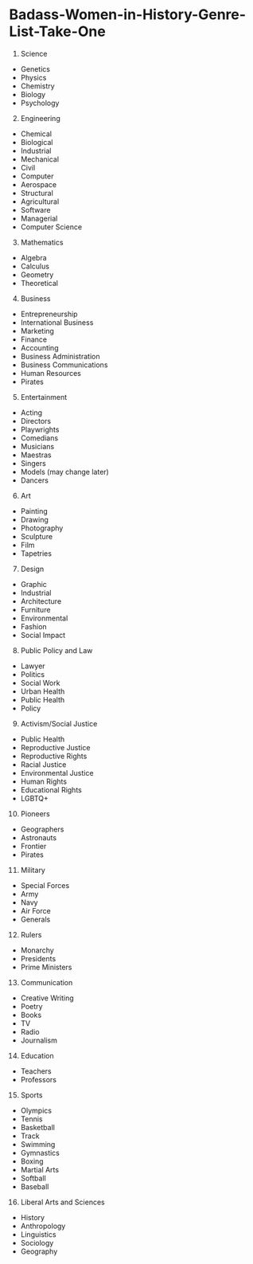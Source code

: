 # Badass-Women-in-History-Genre-List-Take-One

1. Science
  * Genetics 
  * Physics 
  * Chemistry 
  * Biology 
  * Psychology
    
2. Engineering 
  * Chemical 
  * Biological 
  * Industrial 
  * Mechanical 
  * Civil 
  * Computer 
  * Aerospace 
  * Structural
  * Agricultural
  * Software 
  * Managerial
  * Computer Science
	
3. Mathematics
  * Algebra 
  * Calculus 
  * Geometry 
  * Theoretical
    
4. Business
  * Entrepreneurship
  * International Business
  * Marketing 
  * Finance 
  * Accounting
  * Business Administration
  * Business Communications
  * Human Resources
  * Pirates
    
5. Entertainment
  * Acting 
  * Directors
  * Playwrights 
  * Comedians
  * Musicians 
  * Maestras
  * Singers 
  * Models (may change later)
  * Dancers
    
6. Art
  * Painting 
  * Drawing
  * Photography 
  * Sculpture 
  * Film 
  * Tapetries
    
7. Design 
  * Graphic
  * Industrial 
  * Architecture 
  * Furniture 
  * Environmental 
  * Fashion 
  * Social Impact
    
8. Public Policy and Law
  * Lawyer 
  * Politics 
  * Social Work 
  * Urban Health
  * Public Health
  * Policy
	
9. Activism/Social Justice 
  * Public Health 
  * Reproductive Justice 
  * Reproductive Rights 
  * Racial Justice
  * Environmental Justice 
  * Human Rights 
  * Educational Rights 
  * LGBTQ+
	
10. Pioneers
  * Geographers 
  * Astronauts 
  * Frontier  
  * Pirates
    
11. Military 
  * Special Forces
  * Army 
  * Navy 
  * Air Force 
  * Generals 
    
12. Rulers 
  * Monarchy 
  * Presidents 
  * Prime Ministers 
    
13. Communication
  * Creative Writing 
  * Poetry
  * Books
  * TV 
  * Radio
  * Journalism
  
14. Education
  * Teachers 
  * Professors 
    
15. Sports
  * Olympics 
  * Tennis 
  * Basketball
  * Track
  * Swimming
  * Gymnastics 
  * Boxing 
  * Martial Arts 
  * Softball
  * Baseball
  
16. Liberal Arts and Sciences
  * History
  * Anthropology 
  * Linguistics 
  * Sociology
  * Geography 
